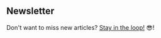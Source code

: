 ## Newsletter
Don't want to miss new articles?
[Stay in the loop!](https://buttondown.email/Lightstack?tag=frontpage) 😎!
